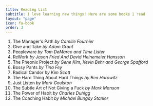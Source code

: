 ```yaml
---
title: Reading List
subtitle: I love learning new things! Here are some books I read
layout: "page"
icon: fa-book
order: 3
---
```


1. The Manager's Path *by Camille Fournier* 
2. Give and Take *by Adam Grant*
3. Peopleware *by Tom DeMarco and Time Lister*
4. ReWork *by Jason Fried And David Heinemeier Hansson*
5. The Pheonix Project *by Gene Kim, Kevin Behr and George Spafford*
6. Bossy Pants *by Tina Fey*
7. Radical Candor *by Kim Scott*
8. The Hard Thing About Hard Things *by Ben Horowitz*
9. Just Listen *by Mark Goulston* 
10. The Subtle Art of Not Giving a Fuck *by Mark Manson*
11. The Power of Habit *by Charles Duhigg*
12. The Coaching Habit *by Michael Bungay Stanier*
